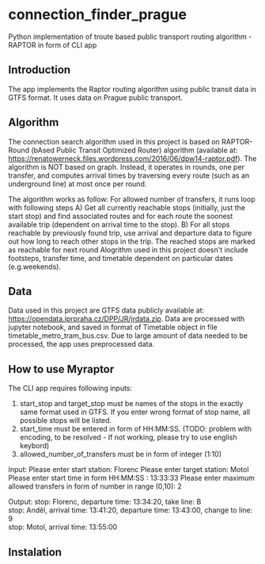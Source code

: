 # connection_finder_prague
Python implementation of troute based public transport routing algorithm - RAPTOR in form of CLI app
## Introduction
The  app implements the Raptor routing algorithm using public transit data in GTFS format. It uses data on Prague public transport.
## Algorithm
The connection search algorithm used in this project is based on RAPTOR-Round (bAsed Public Transit Optimized Router) algorithm (available at: https://renatowerneck.files.wordpress.com/2016/06/dpw14-raptor.pdf). The algorithm is NOT based on graph.
Instead, it operates in rounds, one per transfer, and computes arrival times by traversing every route (such as an underground line) at most once per round.

The algorithm works as follow:
For allowed number of transfers, it runs loop with following steps
      A) Get all currently reachable stops (initially, just the start stop) and find associated routes and for each route the soonest available trip (dependent on              arrival time to the stop).
      B) For all stops reachable by previously found trip, use arrival and departure data to figure out how long to reach other stops in the trip. The reached stops             are marked as reachable for next round
Alogrithm used in this project doesn't include footsteps, transfer time, and timetable dependent on particular dates (e.g.weekends).
## Data
Data used in this project are GTFS data publicly available at: https://opendata.iprpraha.cz/DPP/JR/jrdata.zip. Data are processed with jupyter notebook, and saved in format of Timetable object in file timetable_metro_tram_bus.csv. Due to large amount of data needed to be processed, the app uses preprocessed data.

## How to use Myraptor
The CLI app requires following inputs:
1) start_stop and target_stop must be names of the stops in the exactly same format used in GTFS. If you enter wrong format of stop name, all possible stops will be listed. 
2) start_time must be entered in form of HH:MM:SS. (TODO: problem with encoding, to be resolved - If not working, please try to use english keybord)
3) allowed_number_of_transfers must be in form of integer (1:10)

Input:
Please enter start station: Florenc
Please enter target station: Motol
Please enter start time in form HH:MM:SS   :   13:33:33
Please enter maximum allowed transfers in form of number in range (0,10): 2

Output:
stop: Florenc,  departure time: 13:34:20,  take line: B  
stop: Anděl,  arrival time: 13:41:20,  departure time: 13:43:00,  change to line: 9  
stop: Motol,  arrival time: 13:55:00  

## Instalation
